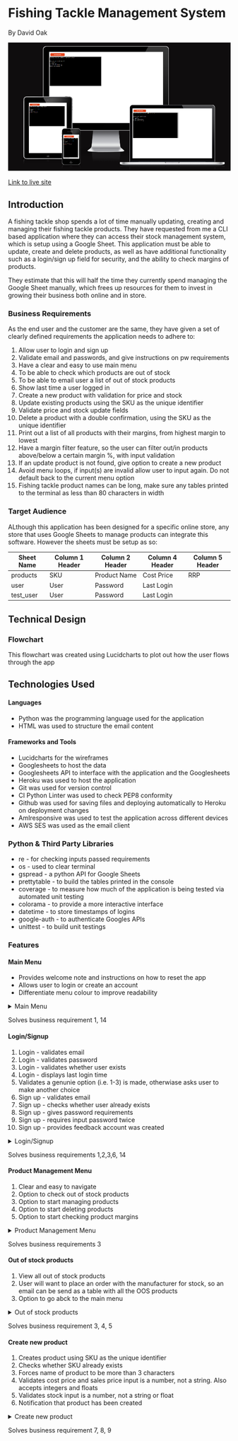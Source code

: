 # Fishing Tackle Management System

By David Oak

<img src="docs/responsive-design.png" alt="A repsonsive screenshot of the application">

[Link to live site](https://python-module-3c3f040b0b4c.herokuapp.com/)

## Introduction

A fishing tackle shop spends a lot of time manually updating, creating and managing their fishing tackle products. They have requested from me a CLI based application where they can access their stock management system, which is setup using a Google Sheet. This application must be able to update, create and delete products, as well as have additional functionality such as a login/sign up field for security, and the ability to check margins of products.

They estimate that this will half the time they currently spend managing the Google Sheet manually, which frees up resources for them to invest in growing their business both online and in store.

### Business Requirements

As the end user and the customer are the same, they have given a set of clearly defined requirements the application needs to adhere to:

1. Allow user to login and sign up
2. Validate email and passwords, and give instructions on pw requirements
3. Have a clear and easy to use main menu
4. To be able to check which products are out of stock
5. To be able to email user a list of out of stock products
6. Show last time a user logged in
7. Create a new product with validation for price and stock
8. Update existing products using the SKU as the unique identifier
9. Validate price and stock update fields
10. Delete a product with a double confirmation, using the SKU as the unique identifier
11. Print out a list of all products with their margins, from highest margin to lowest
12. Have a margin filter feature, so the user can filter out/in products above/below a certain margin %, with input validation
13. If an update product is not found, give option to create a new product
14. Avoid menu loops, if input(s) are invalid allow user to input again. Do not default back to the current menu option
15. Fishing tackle product names can be long, make sure any tables printed to the terminal as less than 80 characters in width

### Target Audience

ALthough this application has been designed for a specific online store, any store that uses Google Sheets to manage products can integrate this software. However the sheets must be setup as so:

 **Sheet Name**   | **Column 1 Header**  | **Column 2 Header** | **Column 4 Header** | **Column 5 Header** |
| --------------- | -------------------- | ------------------- | ------------------- | ------------------- |
| products | SKU | Product Name | Cost Price | RRP | Stock |
| user | User | Password | Last Login |
| test_user | User | Password | Last Login |

## Technical Design

### Flowchart

This flowchart was created using Lucidcharts to plot out how the user flows through the app

## Technologies Used

#### Languages

* Python was the programming language used for the application
* HTML was used to structure the email content

#### Frameworks and Tools

* Lucidcharts for the wireframes
* Googlesheets to host the data
* Googlesheets API to interface with the application and the Googlesheets
* Heroku was used to host the application
* Git was used for version control
* CI Python Linter was used to check PEP8 conformity 
* Github was used for saving files and deploying automatically to Heroku on deployment changes
* AmIresponsive was used to test the application across different devices
* AWS SES was used as the email client

### Python & Third Party Libraries

* re - for checking inputs passed requirements
* os - used to clear terminal
* gspread - a python API for Google Sheets
* prettytable - to build the tables printed in the console
* coverage - to measure how much of the application is being tested via automated unit testing
* colorama - to provide a more interactive interface
* datetime - to store timestamps of logins
* google-auth - to authenticate Googles APIs
* unittest - to build unit testings

### Features

#### Main Menu

* Provides welcome note and instructions on how to reset the app
* Allows user to login or create an account
* Differentiate menu colour to improve readability

<details>
    <summary>Main Menu</summary>
    <img src="docs/features/main-menu.png" alt="Main Menu">
</details>  

Solves business requirement 1, 14

#### Login/Signup

1. Login - validates email
2. Login - validates password
3. Login - validates whether user exists
4. Login - displays last login time
4. Validates a genunie option (i.e. 1-3) is made, otherwiase asks user to make another choice
5. Sign up - validates email
6. Sign up - checks whether user already exists
7. Sign up - gives password requirements
8. Sign up - requires input password twice
9. Sign up - provides feedback account was created

<details>
    <summary>Login/Signup</summary>
    <img src="docs/features/login-val-1.png" alt="Login area 1">
    <img src="docs/features/login-val-2.png" alt="Login area 2">
    <img src="docs/features/login-val-3.png" alt="Login area 3">
    <img src="docs/features/login-val-4.png" alt="Login area 4">
    <img src="docs/features/signup-val-1.png" alt="Sign up area 1">
    <img src="docs/features/signup-val-2.png" alt="Sign up area 2">
    <img src="docs/features/signup-val-3.png" alt="Sign up area 3">
</details>  

Solves business requirements 1,2,3,6, 14


#### Product Management Menu

1. Clear and easy to navigate
2. Option to check out of stock products
3. Option to start managing products
4. Option to start deleting products
5. Option to start checking product margins

<details>
    <summary>Product Management Menu</summary>
    <img src="docs/features/product-management-menu.png" alt="Product Management Menu">
</details> 

Solves business requirements 3

#### Out of stock products

1. View all out of stock products
2. User will want to place an order with the manufacturer for stock, so an email can be send as a table with all the OOS products
3. Option to go abck to the main menu

<details>
    <summary>Out of stock products</summary>
    <img src="docs/features/oos-1.png" alt="Print out of stock products">
    <img src="docs/features/oos-2.png" alt="Send email with out of stock products">
    <img src="docs/features/oos-3.png" alt="Out of stock products email">
</details> 

Solves business requirement 3, 4, 5

#### Create new product

1. Creates product using SKU as the unique identifier
2. Checks whether SKU already exists
3. Forces name of product to be more than 3 characters
4. Validates cost price and sales price input is a number, not a string. Also accepts integers and floats
5. Validates stock input is a number, not a string or float
6. Notification that product has been created

<details>
    <summary>Create new product</summary>
    <img src="docs/features/create-1.png" alt="Check unique SKU">
    <img src="docs/features/create-2.png" alt="Validate name">
    <img src="docs/features/create-3.png" alt="Validate price">
    <img src="docs/features/create-4.png" alt="Validate stock">
    <img src="docs/features/create-5.png" alt="Product create notification">
</details> 

Solves business requirement 7, 8, 9


